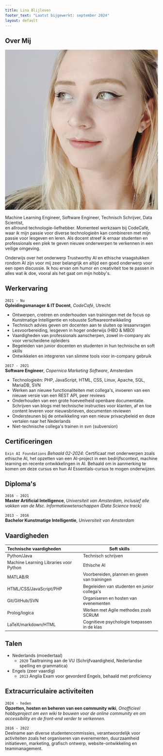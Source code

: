 ```yaml
---
title: Lina Blijleven  
footer_text: "Laatst bijgewerkt: september 2024"  
layout: default  
---
```


## Over Mij

<img class="profile-picture" src="profile.jpg">

Machine Learning Engineer, Software Engineer, Technisch Schrijver, Data Scientist,  
en allround technologie-liefhebber. Momenteel werkzaam bij CodeCafé, waar ik mijn passie voor diverse technologieën 
kan combineren met mijn passie voor lesgeven en leren. Als docent streef ik ernaar studenten en professionals een plek 
te geven nieuwe onderwerpen te verkennen in een veilige omgeving.

Onderwijs over het onderwerp Trustworthy AI en ethische vraagstukken rondom AI zijn voor mij zeer belangrijk en 
altijd een goed onderwerp voor een open discussie. Ik hou ervan om humor en creativiteit toe te passen in alles wat ik doe, 
vooral als het gaat om mijn hobby's.

## Werkervaring

`2021 - Nu`  
**Opleidingsmanager & IT Docent**, *CodeCafé*, Utrecht

- Ontwerpen, creëren en onderhouden van trainingen met de focus op Kunstmatige Intelligentie en robuuste Softwareontwikkeling  
- Technisch advies geven om docenten aan te sluiten op lesaanvragen  
- Lesvoorbereiding, lesgeven in hoger onderwijs (HBO & MBO)  
- Vaardigheden van professionals aanscherpen, zowel in-company als voor verscheidene opleiders
- Begeleiden van junior docenten en studenten in hun technische en soft skills
- Ontwikkelen en integreren van slimme tools voor in-company gebruik

`2017 - 2021`  
**Software Engineer**, *Copernica Marketing Software*, Amsterdam

- Technologieën: PHP, JavaScript, HTML, CSS, Linux, Apache, SQL, MariaDB, SVN
- Werken aan nieuwe functionaliteiten met collega's, invoeren van een nieuwe versie van een REST API, peer reviews
- Onderhouden van een grote hoeveelheid openbare documentatie. Schrijven van blogs met technische instructies voor klanten, 
af en toe content leveren voor nieuwsbrieven, documenten reviewen
- Ondersteunen bij de ontwikkeling van een nieuw privacybeleid en deze vertalen naar het Nederlands 
- Niet-technische collega's trainen in svn (subversion)

## Certificeringen

`Exin AI Foundations` *Behaald 02-2024*: Certificaat met onderwerpen zoals ethische AI, het opzetten van een AI-project 
in een bedrijfscontext, machine learning en recente ontwikkelingen in AI. Behaald om in aanmerking te komen om deze 
cursus en hun AI Essentials-cursus te mogen onderwijzen.

## Diploma's

`2016 - 2021`  
**Master Artificial Intelligence**, *Universiteit van Amsterdam, inclusief alle vakken van de Msc. 
Informatiewetenschappen (Data Science track)*

`2013 - 2016`  
**Bachelor Kunstmatige Intelligentie**, *Universiteit van Amsterdam*

## Vaardigheden

| Technische vaardigheden                | Soft skills                                   |
|:---------------------------------------|-----------------------------------------------|
| Python/Java                            | Technisch schrijven                           |
| Machine Learning Libraries voor Python | Ethische AI                                   |
| MATLAB/R                               | Voorbereiden, plannen en geven van trainingen |
| HTML/CSS/JavaScript/PHP                | Begeleiden van studenten en junior collega's  |
| Git/GitHub/SVN                         | Organiseren en hosten van evenementen         |
| Prolog/logica                          | Werken met Agile methodes zoals SCRUM         |
| LaTeX/markdown/HTML                    | Cognitieve psychologie toepassen in de klas   |

## Talen

- Nederlands (moedertaal)  
  - `2020` Taaltraining aan de VU (Schrijfvaardigheid, Nederlandse spelling en grammatica)  
- Engels (zeer vaardig)  
  - `2013` Anglia Exam voor gevorderd Engels, behaald met proficiency

## Extracurriculaire activiteiten

`2024 - heden`  
**Opzetten, hosten en beheren van een community wiki**, *Onofficieel hobbyproject om een wiki te bouwen voor de 
online community en om accessibility en de front-end verder te verkennen.*

`2016 - 2022`  
Deelname aan diverse studentencommissies, verantwoordelijk voor activiteiten zoals het organiseren van evenementen, 
duurzaamheid initiatieven, marketing, grafisch ontwerp, website-ontwikkeling en teammanagement.
